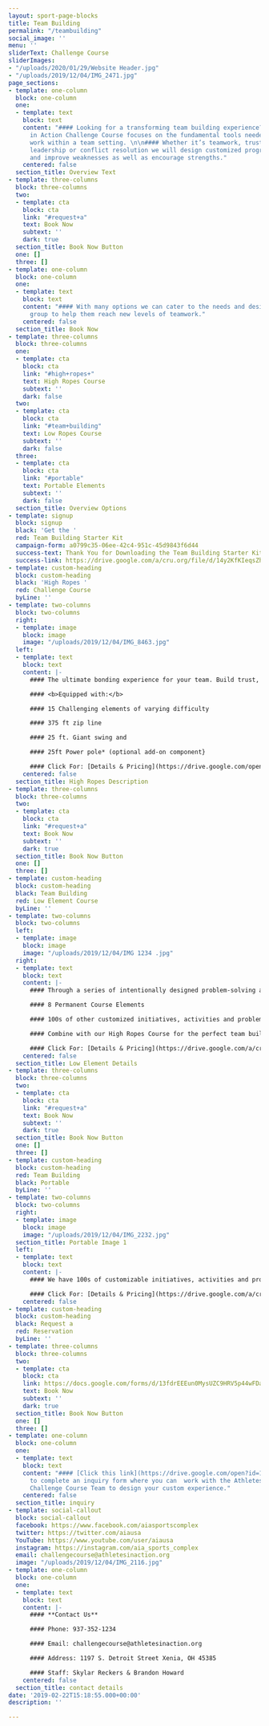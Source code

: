 ```yaml
---
layout: sport-page-blocks
title: Team Building
permalink: "/teambuilding"
social_image: ''
menu: ''
sliderText: Challenge Course
sliderImages:
- "/uploads/2020/01/29/Website Header.jpg"
- "/uploads/2019/12/04/IMG_2471.jpg"
page_sections:
- template: one-column
  block: one-column
  one:
  - template: text
    block: text
    content: "#### Looking for a transforming team building experience? The Athletes
      in Action Challenge Course focuses on the fundamental tools needed to successfully
      work within a team setting. \n\n#### Whether it’s teamwork, trust, communication,
      leadership or conflict resolution we will design customized programs to pinpoint
      and improve weaknesses as well as encourage strengths."
    centered: false
  section_title: Overview Text
- template: three-columns
  block: three-columns
  two:
  - template: cta
    block: cta
    link: "#request+a"
    text: Book Now
    subtext: ''
    dark: true
  section_title: Book Now Button
  one: []
  three: []
- template: one-column
  block: one-column
  one:
  - template: text
    block: text
    content: "#### With many options we can cater to the needs and desires of your
      group to help them reach new levels of teamwork."
    centered: false
  section_title: Book Now
- template: three-columns
  block: three-columns
  one:
  - template: cta
    block: cta
    link: "#high+ropes+"
    text: High Ropes Course
    subtext: ''
    dark: false
  two:
  - template: cta
    block: cta
    link: "#team+building"
    text: Low Ropes Course
    subtext: ''
    dark: false
  three:
  - template: cta
    block: cta
    link: "#portable"
    text: Portable Elements
    subtext: ''
    dark: false
  section_title: Overview Options
- template: signup
  block: signup
  black: 'Get the '
  red: Team Building Starter Kit
  campaign-form: a0799c35-06ee-42c4-951c-45d9843f6d44
  success-text: Thank You for Downloading the Team Building Starter Kit
  success-link: https://drive.google.com/a/cru.org/file/d/14y2KfKIeqsZh8vjO8P4WK3e6MMqmzmY3/view?usp=sharing
- template: custom-heading
  block: custom-heading
  black: 'High Ropes '
  red: Challenge Course
  byLine: ''
- template: two-columns
  block: two-columns
  right:
  - template: image
    block: image
    image: "/uploads/2019/12/04/IMG_8463.jpg"
  left:
  - template: text
    block: text
    content: |-
      #### The ultimate bonding experience for your team. Build trust, conquer fear and increase confidence on our double-decker high ropes course. Designed to draw participants out of their comfort zone and encourage on another towards growth.

      #### <b>Equipped with:</b>

      #### 15 Challenging elements of varying difficulty

      #### 375 ft zip line

      #### 25 ft. Giant swing and

      #### 25ft Power pole* (optional add-on component}

      #### Click For: [Details & Pricing](https://drive.google.com/open?id=1tF69y57JNf28vQ_jPXEiA6OBbOouz6cz)
    centered: false
  section_title: High Ropes Description
- template: three-columns
  block: three-columns
  two:
  - template: cta
    block: cta
    link: "#request+a"
    text: Book Now
    subtext: ''
    dark: true
  section_title: Book Now Button
  one: []
  three: []
- template: custom-heading
  block: custom-heading
  black: Team Building
  red: Low Element Course
  byLine: ''
- template: two-columns
  block: two-columns
  left:
  - template: image
    block: image
    image: "/uploads/2019/12/04/IMG 1234 .jpg"
  right:
  - template: text
    block: text
    content: |-
      #### Through a series of intentionally designed problem-solving activities our low element course will help your team increase communication, build trust, overcome conflict, develop leadership, grow in resilience and establish culture.

      #### 8 Permanent Course Elements

      #### 100s of other customized initiatives, activities and problem-solving games.

      #### Combine with our High Ropes Course for the perfect team building experience.

      #### Click For: [Details & Pricing](https://drive.google.com/a/cru.org/file/d/1tF69y57JNf28vQ_jPXEiA6OBbOouz6cz/view?usp=sharing)
    centered: false
  section_title: Low Element Details
- template: three-columns
  block: three-columns
  two:
  - template: cta
    block: cta
    link: "#request+a"
    text: Book Now
    subtext: ''
    dark: true
  section_title: Book Now Button
  one: []
  three: []
- template: custom-heading
  block: custom-heading
  red: Team Building
  black: Portable
  byLine: ''
- template: two-columns
  block: two-columns
  right:
  - template: image
    block: image
    image: "/uploads/2019/12/04/IMG_2232.jpg"
  section_title: Portable Image 1
  left:
  - template: text
    block: text
    content: |-
      #### We have 100s of customizable initiatives, activities and problem-solving games that we can bring almost anywhere. If you’re unable to bring your team to us then allow us to come to you. Our portable team building program allows more flexibility for you and your team.

      #### Click For: [Details & Pricing](https://drive.google.com/a/cru.org/file/d/1tF69y57JNf28vQ_jPXEiA6OBbOouz6cz/view?usp=sharing)
    centered: false
- template: custom-heading
  block: custom-heading
  black: Request a
  red: Reservation
  byLine: ''
- template: three-columns
  block: three-columns
  two:
  - template: cta
    block: cta
    link: https://docs.google.com/forms/d/13fdrEEEun0MysUZC9HRV5p44wFDai1LYcGKY2olnvrU/edit
    text: Book Now
    subtext: ''
    dark: true
  section_title: Book Now Button
  one: []
  three: []
- template: one-column
  block: one-column
  one:
  - template: text
    block: text
    content: "#### [Click this link](https://drive.google.com/open?id=13fdrEEEun0MysUZC9HRV5p44wFDai1LYcGKY2olnvrU)
      to complete an inquiry form where you can  work with the Athletes in Action
      Challenge Course Team to design your custom experience."
    centered: false
  section_title: inquiry
- template: social-callout
  block: social-callout
  facebook: https://www.facebook.com/aiasportscomplex
  twitter: https://twitter.com/aiausa
  YouTube: https://www.youtube.com/user/aiausa
  instagram: https://instagram.com/aia_sports_complex
  email: challengecourse@athletesinaction.org
  image: "/uploads/2019/12/04/IMG_2116.jpg"
- template: one-column
  block: one-column
  one:
  - template: text
    block: text
    content: |-
      #### **Contact Us**

      #### Phone: 937-352-1234

      #### Email: challengecourse@athletesinaction.org

      #### Address: 1197 S. Detroit Street Xenia, OH 45385

      #### Staff: Skylar Reckers & Brandon Howard
    centered: false
  section_title: contact details
date: '2019-02-22T15:18:55.000+00:00'
description: ''

---
```

